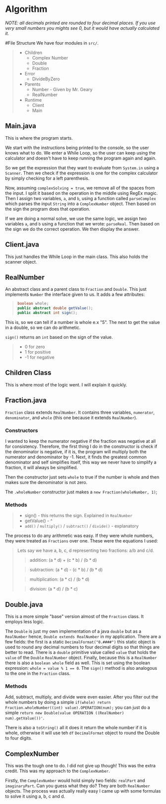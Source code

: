 # Algorithm

*NOTE: all decimals printed are rounded to four decimal places. If you use very small numbers you mights see 0, but it would have
actually calculated it.*

#File Structure
We have four modules in `src/`.
> * Children
>   * Complex Number
>   * Double
>   * Fraction
> * Error
>   * DivideByZero
> * Parents
>   * Number - Given by Mr. Geary
>   * RealNumber
> * Runtime
>   * Client
>   * Main

## Main.java

This is where the program starts.

We start with the instructions being printed to the console, so the user knows what to do. We enter a While Loop, so the user can keep using the calculator
and doesn't have to keep running the program again and again.

So we get the expression that they want to evaluate from `System.in` using a `Scanner`. Then we check if the expression is 
one for the complex calculator by simply checking for a left parenthesis.

Now, assuming `complexSolving = true`, we remove all of the spaces from the input. I split it based on the operation in the middle
using RegEx magic. Then I assign two variables, `a`, and `b`, using a function called `parseComplex` which parses the input `String`
into a `ComplexNumber` object. Then based on the sign the program does that operation.

If we are doing a normal solve, we use the same logic, we assign two variables `a`, and `b` using a function that we wrote: `parseReal`. Then based on
the sign we do the correct operation. We then display the answer.

## Client.java
This just handles the While Loop in the main class. This also holds the scanner object.

## RealNumber
An abstract class and a parent class to `Fraction` and `Double`. This just implements `Number` the interface given to us.
It adds a few attributes:
> ```java
> boolean whole;
> public abstract double getValue();
> public abstract int sign();
> ```

This is, so we can tell if a number is whole e.x "5". The next to get the value in a double, so we can do arithmetic.

`sign()` returns an `int` based on the sign of the value.
> * 0 for zero
> * 1 for positive
> * -1 for negative

## Children Class
This is where most of the logic went. I will explain it quickly.

## Fraction.java

`Fraction` class extends `RealNumber`. It contains three variables, `numerator`, `denominator`, and `whole` (this one because it extends `RealNumber`).

### Constructors
 I wanted to keep the numerator negative if the fraction was negative at all for consistency. Therefore, the first thing I do in the constructor
 is check if the denominator is negative, if it is, the program will multiply both the numerator and denominator by -1.
Next, it finds the greatest common denominator and self simplifies itself, this way we never have to simplify a fraction, it will always be simplified.

Then the constructor just sets `whole` to true if the number is whole and then makes sure the denominator is not zero.

The `.wholeNumber` constructor just makes a `new Fraction(wholeNumber, 1)`;
### Methods
> * sign() - this returns the sign. Explained in `RealNumber`
> * getValue() - ^
> * `add()` / `multiply()` / `subtract()` / `divide()` - explanatory
> 

The process to do any arithmetic was easy. If they were whole numbers, they were treated as `Fractions` over one.
These were the equations I used:
> Lets say we have a, b, c, d representing two fractions: a/b and c/d.
> 
> > addition: (a * d) + (c * b) / (b * d)
> 
> > subtraction: (a * d) - (c * b) / (b * d)
> 
> > multiplication: (a * c) / (b * d)
> 
> > division: (a * d) / (b * c)



## Double.java
This is a more simple "base" version almost of the `Fraction` class. It employs less logic.

The `Double` is just my own implementation of a java `double` but as a `RealNumber` hence, `Double extends RealNumber` in my application.
There are a few fields: the first is a static `DecimalFormat("0.####")` this static object is used to round any decimal numbers
to four decimal digits so that things are better to read.
There is a `double` primitive value called `value` that holds the `value` of the `Double` `RealNumber` object.
Finally, because this is a `RealNumber` there is also a `boolean whole` field as well. This is set using the boolean expression:
`whole = value % 1 == 0`. The `sign()` method is also analogous to the one in the `Fraction` class.


### Methods

Add, subtract, multiply, and divide were even easier. After you filter out the whole numbers by doing a simple 
`if(whole) return Fraction.wholeNumber((int) value).OPERATION(num);` you can just do a simple `return new Double(value OPERATION ((RealNumber) num).getValue())'`.

There is also a `toString()` all it does it return the whole number if it is whole, otherwise it will use teh `df` `DecimalFormat` object to round the
Double to four digits.

## ComplexNumber

This was the tough one to do. I did not give up though! This was the extra credit. This was my approach to the `ComplexNumber`.

Firstly, the `ComplexNumber` would hold simply two fields: `realPart` and `imaginaryPart`. Can you guess what they do? They are both `RealNumber` objects.
The process was actually really easy I came up with some formulas to solve it using a, b, c and d.